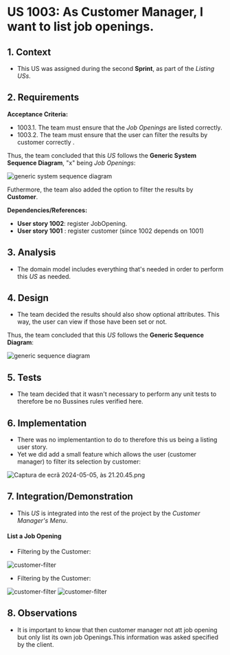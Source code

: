 # US 1003: As Customer Manager, I want to list job openings.

## 1. Context

* This US was assigned during the second **Sprint**, as part of the *Listing USs*.

## 2. Requirements

**Acceptance Criteria:**

* 1003.1. The team must ensure that the *Job Openings* are listed correctly.
* 1003.2. The team must ensure that the user can filter the results by customer correctly .

Thus, the team concluded that this *US* follows the **Generic System Sequence Diagram**, "x" being *Job Openings*:


![generic system sequence diagram](../general/system_sequence_diagram/generic_listing_system_sequence_diagram.svg)

Futhermore, the team also added the option to filter the results by **Customer**.

**Dependencies/References:**

* **User story 1002**: register JobOpening.
* **User story 1001** : register customer (since 1002 depends on 1001)

## 3. Analysis

* The domain model includes everything that's needed in order to perform this *US* as needed.

## 4. Design

* The team decided the results should also show optional attributes. This way, the user can view if those have been set or not.

Thus, the team concluded that this *US* follows the **Generic Sequence Diagram**:

![generic sequence diagram](../general/sequence_diagram/generic_listing_sequence_diagram.svg)

## 5. Tests

* The team decided that it wasn't necessary to perform any unit tests to therefore be no Bussines rules verified here.


## 6. Implementation


* There was no implementantion to do to therefore this us being a listing user story.
* Yet we did add a small feature which allows the user (customer manager) to filter its selection by customer: 

![Captura de ecrã 2024-05-05, às 21.20.45.png](..%2F..%2F..%2F..%2F..%2F..%2F..%2F..%2Fvar%2Ffolders%2F94%2F1fhmx3vs18ndxlqkjhyjbmn00000gp%2FT%2FTemporaryItems%2FNSIRD_screencaptureui_ccdcVG%2FCaptura%20de%20ecr%C3%A3%202024-05-05%2C%20%C3%A0s%2021.20.45.png)
## 7. Integration/Demonstration

* This *US* is integrated into the rest of the project by the *Customer Manager's Menu*.



####  List a Job Opening

*  Filtering by the Customer:


![customer-filter](image_files/demonstration/demonstration-ListJobOpening-Filtered-Customer.png)


*  Filtering by the Customer:

  ![customer-filter](image_files/demonstration/demonstration-ListJobOpening-Not-Filtered-Customer1.png)
  ![customer-filter](image_files/demonstration/demonstration-ListJobOpening-Not-Filtered-Customer2.png)


## 8. Observations

* It is important to know that then customer manager not att job opening but only list its own job Openings.This information was asked specified by the client.